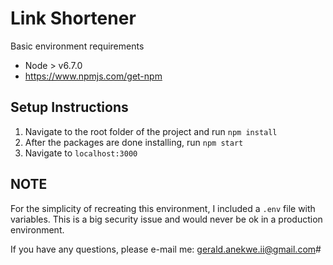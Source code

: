 # Link Shortener

Basic environment requirements

- Node > v6.7.0
- https://www.npmjs.com/get-npm


## Setup Instructions

1. Navigate to the root folder of the project and run `npm install`
2. After the packages are done installing, run `npm start`
3. Navigate to `localhost:3000`

## NOTE
For the simplicity of recreating this environment, I included a `.env` file with variables.
This is a big security issue and would never be ok in a production environment.

If you have any questions, please e-mail me: gerald.anekwe.ii@gmail.com#

